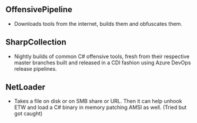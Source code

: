 ## OffensivePipeline
- Downloads tools from the internet, builds them and obfuscates them.

## SharpCollection
- Nightly builds of common C# offensive tools, fresh from their respective master branches built and released in a CDI fashion using Azure DevOps release pipelines.

## NetLoader
- Takes a file on disk or on SMB share or URL. Then it can help unhook ETW and load a C# binary in memory patching AMSI as well. (Tried but got caught)